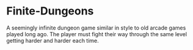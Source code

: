 # Finite-Dungeons
A seemingly infinite dungeon game similar in style to old arcade games played long ago. The player must fight their way through the same level getting harder and harder each time.
